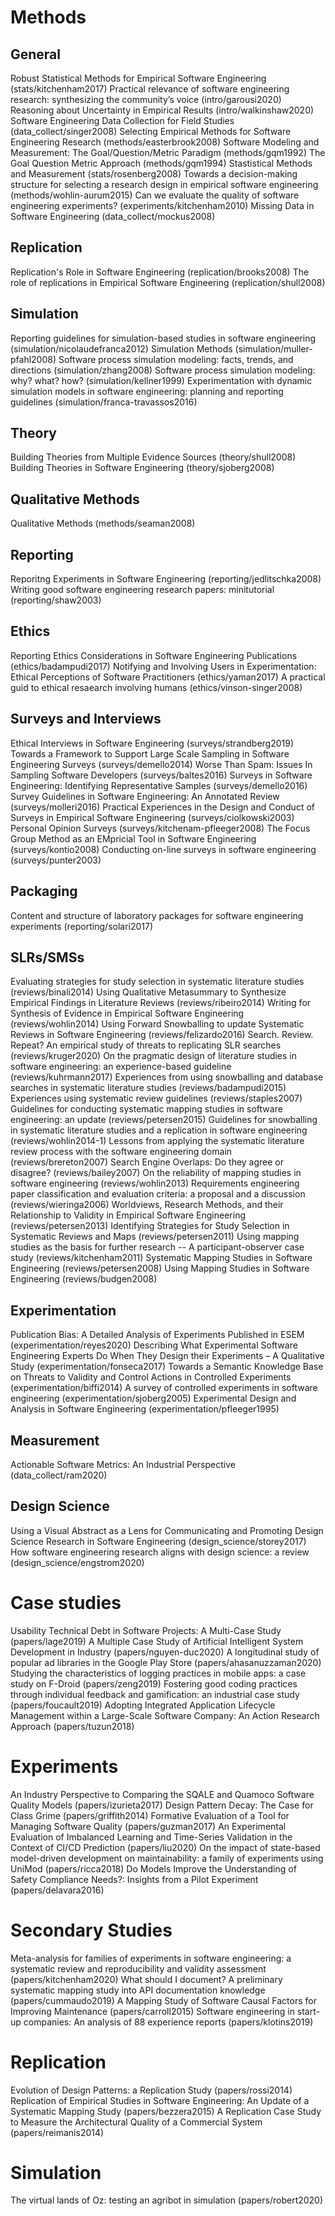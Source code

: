 # Methods

## General

Robust Statistical Methods for Empirical Software Engineering (stats/kitchenham2017)
Practical relevance of software engineering research: synthesizing the community’s voice (intro/garousi2020)
Reasoning about Uncertainty in Empirical Results (intro/walkinshaw2020)
Software Engineering Data Collection for Field Studies (data_collect/singer2008)
Selecting Empirical Methods for Software Engineering Research (methods/easterbrook2008)
Software Modeling and Measurement: The Goal/Question/Metric Paradigm (methods/gqm1992)
The Goal Question Metric Approach (methods/gqm1994)
Stastistical Methods and Measurement (stats/rosenberg2008)
Towards a decision-making structure for selecting a research design in empirical software engineering (methods/wohlin-aurum2015)
Can we evaluate the quality of software engineering experiments? (experiments/kitchenham2010)
Missing Data in Software Engineering (data_collect/mockus2008)

## Replication

Replication's Role in Software Engineering (replication/brooks2008)
The role of replications in Empirical Software Engineering (replication/shull2008)

## Simulation

Reporting guidelines for simulation-based studies in software engineering (simulation/nicolaudefranca2012)
Simulation Methods (simulation/muller-pfahl2008)
Software process simulation modeling: facts, trends, and directions (simulation/zhang2008)
Software process simulation modeling: why? what? how? (simulation/kellner1999)
Experimentation with dynamic simulation models in software engineering: planning and reporting guidelines (simulation/franca-travassos2016)


## Theory

Building Theories from Multiple Evidence Sources (theory/shull2008)
Building Theories in Software Engineering (theory/sjoberg2008)

## Qualitative Methods

Qualitative Methods (methods/seaman2008)

## Reporting

Reporitng Experiments in Software Engineering (reporting/jedlitschka2008)
Writing good software engineering research papers: minitutorial (reporting/shaw2003)

## Ethics

Reporting Ethics Considerations in Software Engineering Publications (ethics/badampudi2017)
Notifying and Involving Users in Experimentation: Ethical Perceptions of Software Practitioners (ethics/yaman2017)
A practical guid to ethical resaearch involving humans (ethics/vinson-singer2008)

## Surveys and Interviews

Ethical Interviews in Software Engineering (surveys/strandberg2019)
Towards a Framework to Support Large Scale Sampling in Software Engineering Surveys (surveys/demello2014)
Worse Than Spam: Issues In Sampling Software Developers (surveys/baltes2016)
Surveys in Software Engineering: Identifying Representative Samples (surveys/demello2016)
Survey Guidelines in Software Engineering: An Annotated Review (surveys/molleri2016)
Practical Experiences in the Design and Conduct of Surveys in Empirical Software Engineering (surveys/ciolkowski2003)
Personal Opinion Surveys (surveys/kitchenam-pfleeger2008)
The Focus Group Method as an EMpricial Tool in Software Engineering (surveys/kontio2008)
Conducting on-line surveys in software engineering (surveys/punter2003)

## Packaging

Content and structure of laboratory packages for software engineering experiments (reporting/solari2017)

## SLRs/SMSs

Evaluating strategies for study selection in systematic literature studies (reviews/binali2014)
Using Qualitative Metasummary to Synthesize Empirical Findings in Literature Reviews (reviews/ribeiro2014)
Writing for Synthesis of Evidence in Empirical Software Engineering (reviews/wohlin2014)
Using Forward Snowballing to update Systematic Reviews in Software Engineering (reviews/felizardo2016)
Search. Review. Repeat? An empirical study of threats to replicating SLR searches (reviews/kruger2020)
On the pragmatic design of literature studies in software engineering: an experience-based guideline (reviews/kuhrmann2017)
Experiences from using snowballing and database searches in systematic literature studies (reviews/badampudi2015)
Experiences using systematic review guidelines (reviews/staples2007)
Guidelines for conducting systematic mapping studies in software engineering: an update (reviews/petersen2015)
Guidelines for snowballing in systematic literature studies and a replication in software engineering (reviews/wohlin2014-1)
Lessons from applying the systematic literature review process with the software engineering domain (reviews/brereton2007)
Search Engine Overlaps: Do they agree or disagree? (reviews/bailey2007)
On the reliability of mapping studies in software engineering (reviews/wohlin2013)
Requirements engineering paper classification and evaluation criteria: a proposal and a discussion (reviews/wieringa2006)
Worldviews, Research Methods, and their Relationship to Validity in Empirical Software Engineering (reviews/petersen2013)
Identifying Strategies for Study Selection in Systematic Reviews and Maps (reviews/petersen2011)
Using mapping studies as the basis for further research -- A participant-observer case study (reviews/kitchenham2011)
Systematic Mapping Studies in Software Engineering (reviews/petersen2008)
Using Mapping Studies in Software Engineering (reviews/budgen2008)

## Experimentation

Publication Bias: A Detailed Analysis of Experiments Published in ESEM (experimentation/reyes2020)
Describing What Experimental Software Engineering Experts Do When They Design their Experiments – A Qualitative Study (experimentation/fonseca2017)
Towards a Semantic Knowledge Base on Threats to Validity and Control Actions in Controlled Experiments (experimentation/biffi2014)
A survey of controlled experiments in software engineering (experimentation/sjoberg2005)
Experimental Design and Analysis in Software Engineering (experimentation/pfleeger1995)

## Measurement

Actionable Software Metrics: An Industrial Perspective (data_collect/ram2020)

## Design Science

Using a Visual Abstract as a Lens for Communicating and Promoting Design Science Research in Software Engineering (design_science/storey2017)
How software engineering research aligns with design science: a review (design_science/engstrom2020)

# Case studies

Usability Technical Debt in Software Projects: A Multi-Case Study (papers/lage2019)
A Multiple Case Study of Artificial Intelligent System Development in Industry (papers/nguyen-duc2020)
A longitudinal study of popular ad libraries in the Google Play Store (papers/ahasanuzzaman2020)
Studying the characteristics of logging practices in mobile apps: a case study on F-Droid (papers/zeng2019)
Fostering good coding practices through individual feedback and gamification: an industrial case study (papers/foucault2019)
Adopting Integrated Application Lifecycle Management within a Large-Scale Software Company: An Action Research Approach (papers/tuzun2018)

# Experiments

An Industry Perspective to Comparing the SQALE and Quamoco Software Quality Models (papers/izurieta2017)
Design Pattern Decay: The Case for Class Grime (papers/griffith2014)
Formative Evaluation of a Tool for Managing Software Quality (papers/guzman2017)
An Experimental Evaluation of Imbalanced Learning and Time-Series Validation in the Context of CI/CD Prediction (papers/liu2020)
On the impact of state-based model-driven development on maintainability: a family of experiments using UniMod (papers/ricca2018)
Do Models Improve the Understanding of Safety Compliance Needs?: Insights from a Pilot Experiment (papers/delavara2016)

# Secondary Studies

Meta-analysis for families of experiments in software engineering: a systematic review and reproducibility and validity assessment (papers/kitchenham2020)
What should I document? A preliminary systematic mapping study into API documentation knowledge (papers/cummaudo2019)
A Mapping Study of Software Causal Factors for Improving Maintenance (papers/carroll2015)
Software engineering in start-up companies: An analysis of 88 experience reports (papers/klotins2019)

# Replication

Evolution of Design Patterns: a Replication Study (papers/rossi2014)
Replication of Empirical Studies in Software Engineering: An Update of a Systematic Mapping Study (papers/bezzera2015)
A Replication Case Study to Measure the Architectural Quality of a Commercial System (papers/reimanis2014)

# Simulation

The virtual lands of Oz: testing an agribot in simulation (papers/robert2020)
